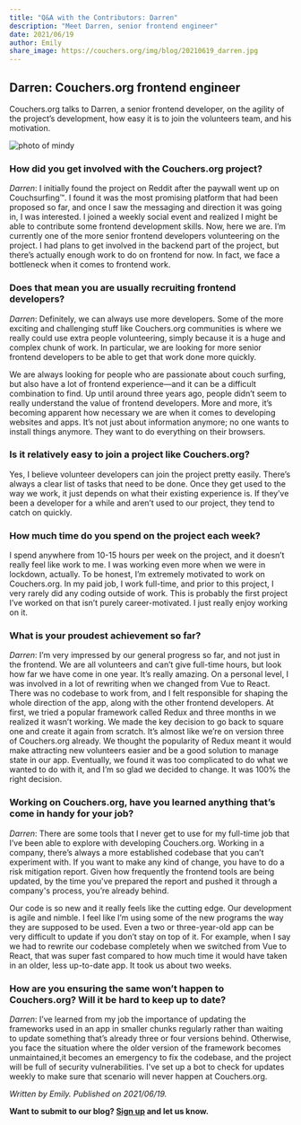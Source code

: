 ```yaml
---
title: "Q&A with the Contributors: Darren"
description: "Meet Darren, senior frontend engineer"
date: 2021/06/19
author: Emily
share_image: https://couchers.org/img/blog/20210619_darren.jpg
---
```


## Darren: Couchers.org frontend engineer

Couchers.org talks to Darren, a senior frontend developer, on the agility of the project’s development, how easy it is to join the volunteers team, and his motivation.

![photo of mindy](/img/blog/20210619_darren.jpg)

### How did you get involved with the Couchers.org project?
*Darren*: I initially found the project on Reddit after the paywall went up on Couchsurfing™. I found it was the most promising platform that had been proposed so far, and once I saw the messaging and direction it was going in, I was interested. I joined a weekly social event and realized I might be able to contribute some frontend development skills. Now, here we are. I’m currently one of the more senior frontend developers volunteering on the project. I had plans to get involved in the backend part of the project, but there’s actually enough work to do on frontend for now. In fact, we face a bottleneck when it comes to frontend work.

### Does that mean you are usually recruiting frontend developers?
*Darren*: Definitely, we can always use more developers. Some of the more exciting and challenging stuff like Couchers.org communities is where we really could use extra people volunteering, simply because it is a huge and complex chunk of work. In particular, we are looking for more senior frontend developers to be able to get that work done more quickly. 

We are always looking for people who are passionate about couch surfing, but also have a lot of frontend experience—and it can be a difficult combination to find. Up until around three years ago, people didn’t seem to really understand the value of frontend developers. More and more, it’s becoming apparent how necessary we are when it comes to developing websites and apps. It’s not just about information anymore; no one wants to install things anymore. They want to do everything on their browsers.

### Is it relatively easy to join a project like Couchers.org?
Yes, I believe volunteer developers can join the project pretty easily. There’s always a clear list of tasks that need to be done. Once they get used to the way we work, it just depends on what their existing experience is. If they’ve been a developer for a while and aren’t used to our project, they tend to catch on quickly.

### How much time do you spend on the project each week?
I spend anywhere from 10-15 hours per week on the project, and it doesn’t really feel like work to me. I was working even more when we were in lockdown, actually. To be honest, I’m extremely motivated to work on Couchers.org. In my paid job, I work full-time, and prior to this project, I very rarely did any coding outside of work. This is probably the first project I’ve worked on that isn’t purely career-motivated. I just really enjoy working on it.

### What is your proudest achievement so far?
*Darren*: I’m very impressed by our general progress so far, and not just in the frontend. We are all volunteers and can’t give full-time hours, but look how far we have come in one year. It’s really amazing. On a personal level, I was involved in a lot of rewriting when we changed from Vue to React. There was no codebase to work from, and I felt responsible for shaping the whole direction of the app, along with the other frontend developers. At first, we tried a popular framework called Redux and three months in we realized it wasn’t working. We made the key decision to go back to square one and create it again from scratch. It’s almost like we’re on version three of Couchers.org already. We thought the popularity of Redux meant it would make attracting new volunteers easier and be a good solution to manage state in our app. Eventually, we found it was too complicated to do what we wanted to do with it, and I’m so glad we decided to change. It was 100% the right decision.

### Working on Couchers.org, have you learned anything that’s come in handy for your job?
*Darren*: There are some tools that I never get to use for my full-time job that I’ve been able to explore with developing Couchers.org. Working in a company, there’s always a more established codebase that you can’t experiment with. If you want to make any kind of change, you have to do a risk mitigation report. Given how frequently the frontend tools are being updated, by the time you've prepared the report and pushed it through a company's process, you’re already behind. 

Our code is so new and it really feels like the cutting edge. Our development is agile and nimble. I feel like I’m using some of the new programs the way they are supposed to be used. Even a two or three-year-old app can be very difficult to update if you don’t stay on top of it. For example, when I say we had to rewrite our codebase completely when we switched from Vue to React, that was super fast compared to how much time it would have taken in an older, less up-to-date app. It took us about two weeks.

### How are you ensuring the same won’t happen to Couchers.org? Will it be hard to keep up to date?
*Darren*: I’ve learned from my job the importance of updating the frameworks used in an app in smaller chunks regularly rather than waiting to update something that’s already three or four versions behind. Otherwise, you face the situation where the older version of the framework becomes unmaintained,it becomes an emergency to fix the codebase, and the project will be full of security vulnerabilities. I've set up a bot to check for updates weekly to make sure that scenario will never happen at Couchers.org.

*Written by Emily. Published on 2021/06/19.*

**Want to submit to our blog? [Sign up](/volunteer) and let us know.**